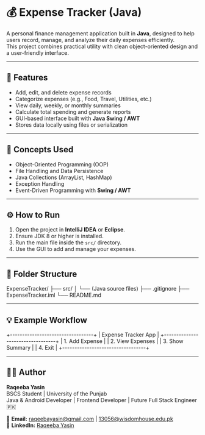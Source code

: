 # 💰 Expense Tracker (Java)

A personal finance management application built in **Java**, designed to help users record, manage, and analyze their daily expenses efficiently.  
This project combines practical utility with clean object-oriented design and a user-friendly interface.

---

## 🚀 Features
- Add, edit, and delete expense records  
- Categorize expenses (e.g., Food, Travel, Utilities, etc.)  
- View daily, weekly, or monthly summaries  
- Calculate total spending and generate reports  
- GUI-based interface built with **Java Swing / AWT**  
- Stores data locally using files or serialization  

---

## 🧠 Concepts Used
- Object-Oriented Programming (OOP)  
- File Handling and Data Persistence  
- Java Collections (ArrayList, HashMap)  
- Exception Handling  
- Event-Driven Programming with **Swing / AWT**  

---

## ⚙️ How to Run
1. Open the project in **IntelliJ IDEA** or **Eclipse**.  
2. Ensure JDK 8 or higher is installed.  
3. Run the main file inside the `src/` directory.  
4. Use the GUI to add and manage your expenses.

---

## 📂 Folder Structure
ExpenseTracker/
├── src/
│ └── (Java source files)
├── .gitignore
├── ExpenseTracker.iml
└── README.md


---

## 💡 Example Workflow
+----------------------------------+
| Expense Tracker App |
+----------------------------------+
| 1. Add Expense |
| 2. View Expenses |
| 3. Show Summary |
| 4. Exit |
+----------------------------------+


---

## 🧑‍💻 Author
**Raqeeba Yasin**  
BSCS Student | University of the Punjab  
Java & Android Developer | Frontend Developer | Future Full Stack Engineer 🇵🇰

📧 **Email:** raqeebayasin@gmail.com | 13056@wisdomhouse.edu.pk  
🔗 **LinkedIn:** [Raqeeba Yasin](https://www.linkedin.com/in/raqeeba-yasin-93ba04362)
